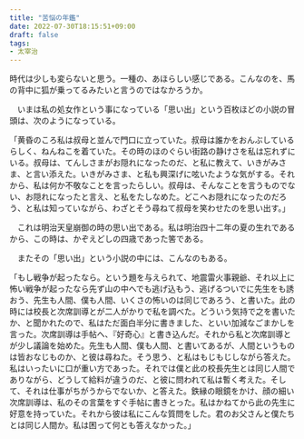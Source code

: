 ```yaml
---
title: "苦悩の年鑑"
date: 2022-07-30T18:15:51+09:00
draft: false
tags:
- 太宰治
---
```


時代は少しも変らないと思う。一種の、あほらしい感じである。こんなのを、馬の背中に狐が乗ってるみたいと言うのではなかろうか。

　いまは私の処女作という事になっている「思い出」という百枚ほどの小説の冒頭は、次のようになっている。

「黄昏のころ私は叔母と並んで門口に立っていた。叔母は誰かをおんぶしているらしく、ねんねこを着ていた。その時のほのぐらい街路の静けさを私は忘れずにいる。叔母は、てんしさまがお隠れになったのだ、と私に教えて、いきがみさま、と言い添えた。いきがみさま、と私も興深げに呟いたような気がする。それから、私は何か不敬なことを言ったらしい。叔母は、そんなことを言うものでない、お隠れになったと言え、と私をたしなめた。どこへお隠れになったのだろう、と私は知っていながら、わざとそう尋ねて叔母を笑わせたのを思い出す。」

　これは明治天皇崩御の時の思い出である。私は明治四十二年の夏の生れであるから、この時は、かぞえどしの四歳であった筈である。

　またその「思い出」という小説の中には、こんなのもある。

「もし戦争が起ったなら。という題を与えられて、地震雷火事親爺、それ以上に怖い戦争が起ったなら先ず山の中へでも逃げ込もう、逃げるついでに先生をも誘おう、先生も人間、僕も人間、いくさの怖いのは同じであろう、と書いた。此の時には校長と次席訓導とが二人がかりで私を調べた。どういう気持で之を書いたか、と聞かれたので、私はただ面白半分に書きました、といい加減なごまかしを言った。次席訓導は手帖へ、『好奇心』と書き込んだ。それから私と次席訓導とが少し議論を始めた。先生も人間、僕も人間、と書いてあるが、人間というものは皆おなじものか、と彼は尋ねた。そう思う、と私はもじもじしながら答えた。私はいったいに口が重い方であった。それでは僕と此の校長先生とは同じ人間でありながら、どうして給料が違うのだ、と彼に問われて私は暫く考えた。そして、それは仕事がちがうからでないか、と答えた。鉄縁の眼鏡をかけ、顔の細い次席訓導は、私のその言葉をすぐ手帖に書きとった。私はかねてから此の先生に好意を持っていた。それから彼は私にこんな質問をした。君のお父さんと僕たちとは同じ人間か。私は困って何とも答えなかった。」